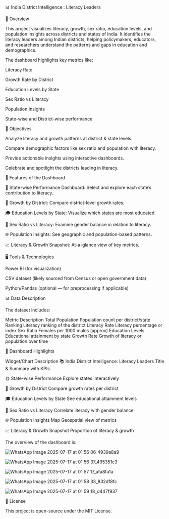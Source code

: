  📊 India District Intelligence : Literacy Leaders

 
 🌟 Overview

 
This project visualizes literacy, growth, sex ratio, education levels, and population insights across districts and states of India. It identifies the literacy leaders among Indian districts, helping policymakers, educators, and researchers understand the patterns and gaps in education and demographics.

The dashboard highlights key metrics like:

Literacy Rate

Growth Rate by District

Education Levels by State

Sex Ratio vs Literacy

Population Insights

State-wise and District-wise performance

🚀 Objectives


Analyze literacy and growth patterns at district & state levels.

Compare demographic factors like sex ratio and population with literacy.

Provide actionable insights using interactive dashboards.

Celebrate and spotlight the districts leading in literacy.

📂 Features of the Dashboard


📖 State-wise Performance Dashboard: Select and explore each state’s contribution to literacy.

🌱 Growth by District: Compare district-level growth rates.

🎓 Education Levels by State: Visualize which states are most educated.

🚻 Sex Ratio vs Literacy: Examine gender balance in relation to literacy.

🌐 Population Insights: See geographic and population-based patterns.

📈 Literacy & Growth Snapshot: At-a-glance view of key metrics.

🖥️ Tools & Technologies


Power BI (for visualization)

CSV dataset (likely sourced from Census or open government data)

Python/Pandas (optional — for preprocessing if applicable)

📊 Data Description


The dataset includes:

Metric	Description
Total Population	Population count per district/state
Ranking	Literacy ranking of the district
Literacy Rate	Literacy percentage or index
Sex Ratio	Females per 1000 males (approx)
Education Levels	Educational attainment by state
Growth Rate	Growth of literacy or population over time

🎨 Dashboard Highlights


Widget/Chart	Description
📚 India District Intelligence: Literacy Leaders	Title & Summary with KPIs

🌞 State-wise Performance	Explore states interactively

🌱 Growth by District	Compare growth rates per district

🎓 Education Levels by State	See educational attainment levels

🚻 Sex Ratio vs Literacy	Correlate literacy with gender balance

🌐 Population Insights Map	Geospatial view of metrics

📈 Literacy & Growth Snapshot	Proportion of literacy & growth


The overview of the dashboard is: 

![WhatsApp Image 2025-07-17 at 01 56 06_4939a8a9](https://github.com/user-attachments/assets/b93ed2cb-cd2d-461c-94ff-c3bcbeddae71)

![WhatsApp Image 2025-07-17 at 01 56 37_495351c3](https://github.com/user-attachments/assets/ce2c4ddf-d246-4ba3-be8f-31a6bf8f3c49)

![WhatsApp Image 2025-07-17 at 01 57 17_afa8fa1a](https://github.com/user-attachments/assets/f375497d-c387-42c0-98ec-3c96980f201b)

![WhatsApp Image 2025-07-17 at 01 58 33_832df8fc](https://github.com/user-attachments/assets/7fe8abb1-795f-4fc7-a2df-e38d067159d8)

![WhatsApp Image 2025-07-17 at 01 59 18_d447f937](https://github.com/user-attachments/assets/b5b7dd35-3f30-4ddf-868b-47616129b13b)


📜 License

This project is open-source under the MIT License.

